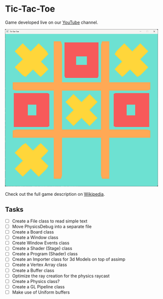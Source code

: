 # Tic-Tac-Toe

Game developed live on our [YouTube](https://www.youtube.com/playlist?list=PLTBWjr8hHbdpq-5MNiSVT9Puh6iP2xzf7) channel.

![Preview](PREVIEW.png)

Check out the full game description on [Wikipedia](https://en.wikipedia.org/wiki/Tic-tac-toe).

## Tasks

- [ ] Create a File class to read simple text
- [ ] Move PhysicsDebug into a separate file
- [ ] Create a Board class
- [ ] Create a Window class
- [ ] Create Window Events class
- [ ] Create a Shader (Stage) class
- [ ] Create a Program (Shader) class
- [ ] Create an Importer class for 3d Models on top of assimp
- [ ] Create a Vertex Array class
- [ ] Create a Buffer class
- [ ] Optimize the ray creation for the physics raycast
- [ ] Create a Physics class?
- [ ] Create a GL Pipeline class
- [ ] Make use of Uniform buffers